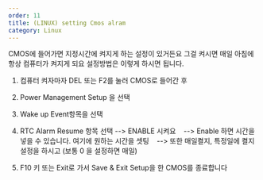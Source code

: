 ```yaml
---
order: 11
title: (LINUX) setting Cmos alram
category: Linux
---
```


CMOS에 들어가면 지정시간에 켜지게 하는 설정이 있거든요
그걸 켜시면 매일 아침에 항상 컴퓨터가 켜지게 되요
설정방법은 이렇게 하시면 됩니다.

1. 컴퓨터 켜자마자 DEL 또는 F2를 눌러 CMOS로 들어간 후

2. Power Management Setup 을 선택

3. Wake up Event항목을 선택

4. RTC Alarm Resume 항목 선택 --> ENABLE 시켜요
   --> Enable 하면 시간을 넣을 수 있습니다. 여기에 원하는 시간을 셋팅
   --> 또한 매일켤지, 특정일에 켤지 설정을 하시고 (보통 0 을 설정하면 매일)

5. F10 키 또는 Exit로 가서 Save & Exit Setup을 한 CMOS를 종료합니다
